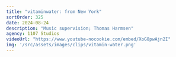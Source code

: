 ```yaml
---
title: "vitaminwater: from New York"
sortOrder: 325
date: 2024-08-24
description: "Music supervision; Thomas Harmsen"
agency: 1107 Studios
videoUrl: "https://www.youtube-nocookie.com/embed/XoG8pwAjn2I"
img: '/src/assets/images/clips/vitamin-water.png'
---
```


